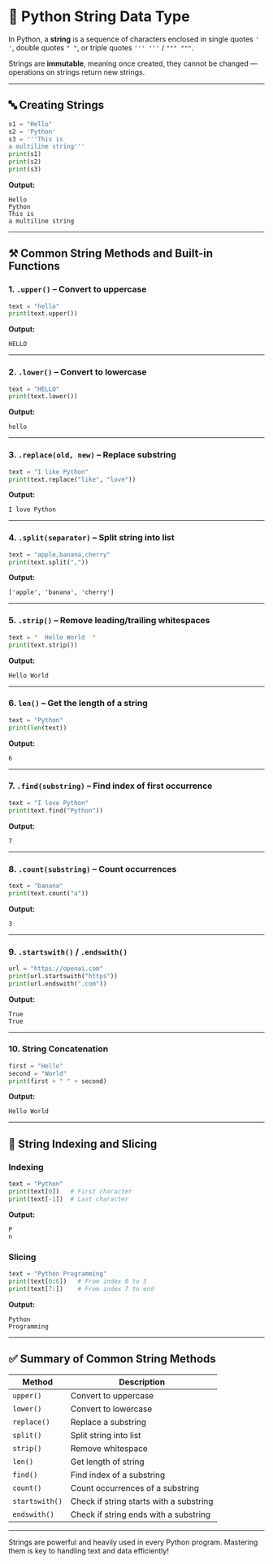 
# 🧵 Python String Data Type

In Python, a **string** is a sequence of characters enclosed in single quotes `' '`, double quotes `" "`, or triple quotes `''' '''` / `""" """`.

Strings are **immutable**, meaning once created, they cannot be changed — operations on strings return new strings.

---

## 🔤 Creating Strings

```python
s1 = "Hello"
s2 = 'Python'
s3 = '''This is
a multiline string'''
print(s1)
print(s2)
print(s3)
```

**Output:**
```
Hello
Python
This is
a multiline string
```

---

## ⚒️ Common String Methods and Built-in Functions

### 1. `.upper()` – Convert to uppercase
```python
text = "hello"
print(text.upper())
```
**Output:**
```
HELLO
```

---

### 2. `.lower()` – Convert to lowercase
```python
text = "HELLO"
print(text.lower())
```
**Output:**
```
hello
```

---

### 3. `.replace(old, new)` – Replace substring
```python
text = "I like Python"
print(text.replace("like", "love"))
```
**Output:**
```
I love Python
```

---

### 4. `.split(separator)` – Split string into list
```python
text = "apple,banana,cherry"
print(text.split(","))
```
**Output:**
```
['apple', 'banana', 'cherry']
```

---

### 5. `.strip()` – Remove leading/trailing whitespaces
```python
text = "  Hello World  "
print(text.strip())
```
**Output:**
```
Hello World
```

---

### 6. `len()` – Get the length of a string
```python
text = "Python"
print(len(text))
```
**Output:**
```
6
```

---

### 7. `.find(substring)` – Find index of first occurrence
```python
text = "I love Python"
print(text.find("Python"))
```
**Output:**
```
7
```

---

### 8. `.count(substring)` – Count occurrences
```python
text = "banana"
print(text.count("a"))
```
**Output:**
```
3
```

---

### 9. `.startswith()` / `.endswith()`
```python
url = "https://openai.com"
print(url.startswith("https"))
print(url.endswith(".com"))
```
**Output:**
```
True
True
```

---

### 10. String Concatenation
```python
first = "Hello"
second = "World"
print(first + " " + second)
```
**Output:**
```
Hello World
```

---

## 🧠 String Indexing and Slicing

### Indexing
```python
text = "Python"
print(text[0])   # First character
print(text[-1])  # Last character
```

**Output:**
```
P
n
```

### Slicing
```python
text = "Python Programming"
print(text[0:6])   # From index 0 to 5
print(text[7:])    # From index 7 to end
```

**Output:**
```
Python
Programming
```

---

## ✅ Summary of Common String Methods

| Method          | Description                              |
|-----------------|------------------------------------------|
| `upper()`       | Convert to uppercase                     |
| `lower()`       | Convert to lowercase                     |
| `replace()`     | Replace a substring                      |
| `split()`       | Split string into list                   |
| `strip()`       | Remove whitespace                        |
| `len()`         | Get length of string                     |
| `find()`        | Find index of a substring                |
| `count()`       | Count occurrences of a substring         |
| `startswith()`  | Check if string starts with a substring  |
| `endswith()`    | Check if string ends with a substring    |

---

Strings are powerful and heavily used in every Python program. Mastering them is key to handling text and data efficiently!
